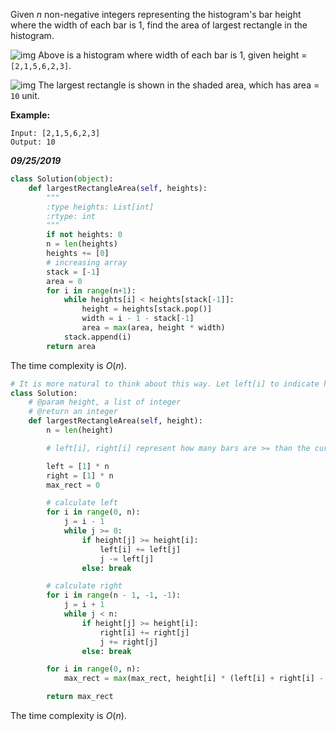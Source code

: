 Given *n* non-negative integers representing the histogram's bar height where the width of each bar is 1, find the area of largest rectangle in the histogram.

 

![img](https://assets.leetcode.com/uploads/2018/10/12/histogram.png)
Above is a histogram where width of each bar is 1, given height = `[2,1,5,6,2,3]`.

 

![img](https://assets.leetcode.com/uploads/2018/10/12/histogram_area.png)
The largest rectangle is shown in the shaded area, which has area = `10` unit.

 

**Example:**

```
Input: [2,1,5,6,2,3]
Output: 10
```

***09/25/2019***

```python
class Solution(object):
    def largestRectangleArea(self, heights):
        """
        :type heights: List[int]
        :rtype: int
        """
        if not heights: 0
        n = len(heights)
        heights += [0]
        # increasing array 
        stack = [-1]
        area = 0
        for i in range(n+1):
            while heights[i] < heights[stack[-1]]:
                height = heights[stack.pop()]
                width = i - 1 - stack[-1]
                area = max(area, height * width)
            stack.append(i)
        return area
```

The time complexity is $O(n)$.

```python
# It is more natural to think about this way. Let left[i] to indicate how many bars to the left (including the bar at index i) are equal or higher than bar[i], right[i] is that to the right of bar[i], so the the square of the max rectangle containing bar[i] is simply height[i] * (left[i] + right[i] - 1)
class Solution:
    # @param height, a list of integer
    # @return an integer
    def largestRectangleArea(self, height):
        n = len(height)

        # left[i], right[i] represent how many bars are >= than the current bar

        left = [1] * n
        right = [1] * n
        max_rect = 0

        # calculate left
        for i in range(0, n):
            j = i - 1
            while j >= 0:
                if height[j] >= height[i]:
                    left[i] += left[j]
                    j -= left[j]
                else: break

        # calculate right
        for i in range(n - 1, -1, -1):
            j = i + 1
            while j < n:
                if height[j] >= height[i]:
                    right[i] += right[j]
                    j += right[j]
                else: break

        for i in range(0, n):
            max_rect = max(max_rect, height[i] * (left[i] + right[i] - 1))

        return max_rect
```

The time complexity is $O(n)$.